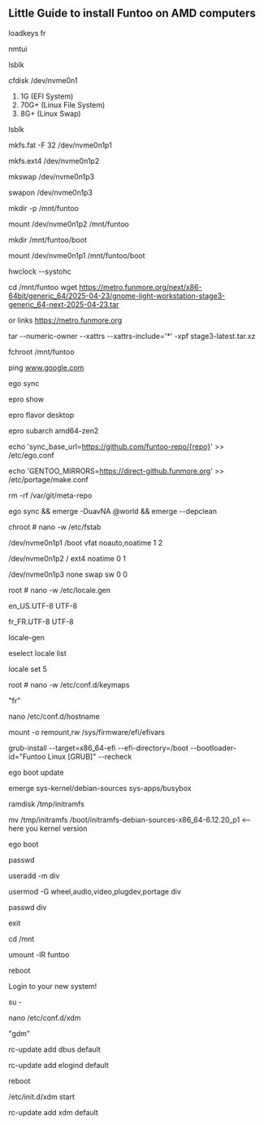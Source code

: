 ## Little Guide to install Funtoo on AMD computers

loadkeys fr

nmtui

lsblk

cfdisk /dev/nvme0n1

1. 1G (EFI System)
2. 70G+ (Linux File System)
3. 8G+ (Linux Swap)

lsblk

mkfs.fat -F 32 /dev/nvme0n1p1

mkfs.ext4 /dev/nvme0n1p2

mkswap /dev/nvme0n1p3

swapon /dev/nvme0n1p3

mkdir -p /mnt/funtoo

mount /dev/nvme0n1p2 /mnt/funtoo

mkdir /mnt/funtoo/boot

mount /dev/nvme0n1p1 /mnt/funtoo/boot

hwclock --systohc

cd /mnt/funtoo
wget https://metro.funmore.org/next/x86-64bit/generic_64/2025-04-23/gnome-light-workstation-stage3-generic_64-next-2025-04-23.tar

or links https://metro.funmore.org

tar --numeric-owner --xattrs --xattrs-include='*' -xpf stage3-latest.tar.xz

fchroot /mnt/funtoo

ping www.google.com

ego sync

epro show

epro flavor desktop

epro subarch amd64-zen2

echo 'sync_base_url=https://github.com/funtoo-repo/{repo}' >> /etc/ego.conf

echo 'GENTOO_MIRRORS=https://direct-github.funmore.org' >> /etc/portage/make.conf

rm -rf /var/git/meta-repo

ego sync && emerge -DuavNA @world && emerge --depclean

chroot # nano -w /etc/fstab

/dev/nvme0n1p1     /boot     vfat  noauto,noatime   1 2

/dev/nvme0n1p2     /         ext4  noatime          0 1

/dev/nvme0n1p3     none      swap  sw               0 0

root # nano -w /etc/locale.gen

en_US.UTF-8 UTF-8

fr_FR.UTF-8 UTF-8

locale-gen

eselect locale list

locale set 5

root # nano -w /etc/conf.d/keymaps

"fr"

nano /etc/conf.d/hostname

mount -o remount,rw /sys/firmware/efi/efivars

grub-install --target=x86_64-efi --efi-directory=/boot --bootloader-id="Funtoo Linux [GRUB]" --recheck

ego boot update

emerge  sys-kernel/debian-sources sys-apps/busybox 

ramdisk /tmp/initramfs

mv /tmp/initramfs /boot/initramfs-debian-sources-x86_64-6.12.20_p1  <-- here you kernel version

ego boot

passwd

useradd -m div

usermod -G wheel,audio,video,plugdev,portage div

passwd div

exit

cd /mnt

umount -lR funtoo

reboot

Login to your new system!

su -

nano /etc/conf.d/xdm

"gdm"

rc-update add dbus default

rc-update add elogind default

reboot

/etc/init.d/xdm start

rc-update add xdm default
